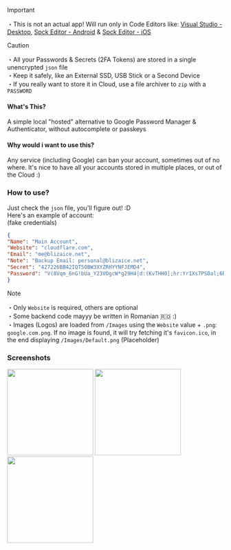 > [!IMPORTANT]
> ・This is not an actual app! Will run only in Code Editors like: [Visual Studio - Desktop](<https://code.visualstudio.com/Download>), [Spck Editor - Android](<https://play.google.com/store/apps/details?id=io.spck>) & [Spck Editor - iOS](<https://apps.apple.com/us/app/spck-editor/id1507309511>)

> [!CAUTION]
> ・All your Passwords & Secrets (2FA Tokens) are stored in a single unencrypted `json` file <br>
> ・Keep it safely, like an External SSD, USB Stick or a Second Device <br>
> ・If you really want to store it in Cloud, use a file archiver to `zip` with a `PASSWORD`

#### What's This?
A simple local "hosted" alternative to Google Password Manager & Authenticator, without autocomplete or passkeys

#### Why would i want to use this?
Any service (including Google) can ban your account, sometimes out of no where. It's nice to have all your accounts stored in multiple places, or out of the Cloud :)

### How to use?
Just check the `json` file, you'll figure out! :D<br>
Here's an example of account: <br>
(fake credentials)
```json
{
"Name": "Main Account",
"Website": "cloudflare.com",
"Email": "me@blizaice.net",
"Note": "Backup Email: personal@blizaice.net",
"Secret": "427226BB42IQT5OBW3XYZRHYYNFJEMD4",
"Password": "V(8Vqm_6nG!bUa_Y23VOgcW*g29H4|d:(KvTHH0];hr:Yr1Xs7PSOal;6Rtj1RCe^jd^UCf>5]_Dk[kg3a*TSpF?|WIz>rt]_%9J]%1tRBUo81H8RF.K|M[t(VLIz}ZCztbfZcKXSR^l}++:VXeroV8mLuG@l;_m,sZ.Xl0^3+oRHApM3$3[6I96p%[p,CY2KdFB*NS>"
}
```
> [!NOTE]
> ・Only `Website` is required, others are optional <br>
> ・Some backend code mayyy be written in Romanian 🇷🇴 :) <br>
> ・Images (Logos) are loaded from `/Images` using the `Website` value + `.png`: `google.com.png`. If no image is found, it will try fetching it's `favicon.ico`, in the end displaying `/Images/Default.png` (Placeholder)

### Screenshots
<img width="200" src="https://github.com/user-attachments/assets/1853133a-773e-4f6b-a639-e909b7104211">
<img width="200" src="https://github.com/user-attachments/assets/f7eee662-ec02-41e4-a874-f218864ff03f">
<img width="200" src="https://github.com/user-attachments/assets/4cd2c7c1-aa39-4c49-9f44-48928ec6ffcd">
